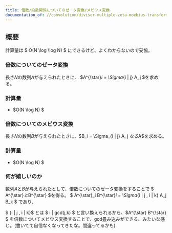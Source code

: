 ```yaml
---
title: 倍数/約数関係についてのゼータ変換/メビウス変換
documentation_of: //convolution/divisor-multiple-zeta-moebius-transform.hpp
---
```


## 概要

計算量は $ O(N \log \log N) $ にできるけど、よくわからないので妥協。

### 倍数についてのゼータ変換
長さ$N$の数列$A$が与えられたときに、 $A^{\star}_i = \Sigma_{i | j} A_j $を求める。

### 計算量

- $O(N \log N) $

### 倍数についてのメビウス変換
長さ$N$の数列$B$が与えられたときに、$B_i = \Sigma_{i | j} A_j $なる$A$を求める。


### 計算量

- $O(N \log N) $

### 何が嬉しいのか

数列$A$と$B$が与えられたとして、倍数についてのゼータ変換をすることで
$ A^{\star}$と$B^{\star} $を得る。 $ A^{\star}_i B^{\star}_i = \Sigma_{i | j , i | k} A_j B_k $ であり、

$ {i | j , i | k}$ とは $ i | gcd(j,k) $ と言い換えられるから、$A^{\star} B^{\star} $ を倍数についてメビウス変換することで、gcd畳み込みができる、みたいな感じ。(書いてて自信なくなってきたな。間違ってるかも)
